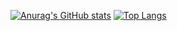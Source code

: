 [![Anurag's GitHub stats](https://github-readme-stats.vercel.app/api?username=wylswz)](https://github.com/anuraghazra/github-readme-stats)
[![Top Langs](https://github-readme-stats.vercel.app/api/top-langs/?username=wylswz)](https://github.com/anuraghazra/github-readme-stats)
